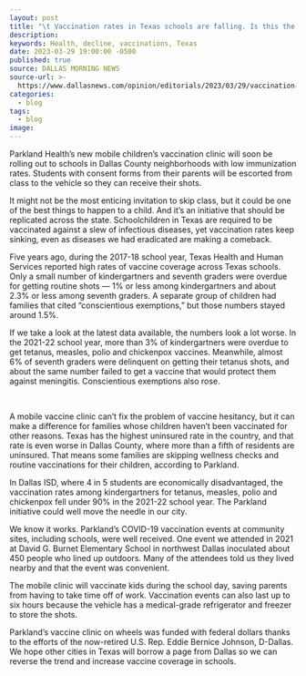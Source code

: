 ```yaml
---
layout: post
title: "\t Vaccination rates in Texas schools are falling. Is this the solution?"
description:
keywords: Health, decline, vaccinations, Texas
date: 2023-03-29 19:00:00 -0500
published: true
source: DALLAS MORNING NEWS
source-url: >-
  https://www.dallasnews.com/opinion/editorials/2023/03/29/vaccination-rates-in-texas-schools-are-falling-is-this-the-solution/
categories:
  - blog
tags:
  - blog
image:
---
```

Parkland Health’s new mobile children’s vaccination clinic will soon be rolling out to schools in Dallas County neighborhoods with low immunization rates. Students with consent forms from their parents will be escorted from class to the vehicle so they can receive their shots.

It might not be the most enticing invitation to skip class, but it could be one of the best things to happen to a child. And it’s an initiative that should be replicated across the state. Schoolchildren in Texas are required to be vaccinated against a slew of infectious diseases, yet vaccination rates keep sinking, even as diseases we had eradicated are making a comeback.

Five years ago, during the 2017-18 school year, Texas Health and Human Services reported high rates of vaccine coverage across Texas schools. Only a small number of kindergartners and seventh graders were overdue for getting routine shots — 1% or less among kindergartners and about 2.3% or less among seventh graders. A separate group of children had families that cited “conscientious exemptions,” but those numbers stayed around 1.5%.

If we take a look at the latest data available, the numbers look a lot worse. In the 2021-22 school year, more than 3% of kindergartners were overdue to get tetanus, measles, polio and chickenpox vaccines. Meanwhile, almost 6% of seventh graders were delinquent on getting their tetanus shots, and about the same number failed to get a vaccine that would protect them against meningitis. Conscientious exemptions also rose.

<div><div> </div></div>

A mobile vaccine clinic can’t fix the problem of vaccine hesitancy, but it can make a difference for families whose children haven’t been vaccinated for other reasons. Texas has the highest uninsured rate in the country, and that rate is even worse in Dallas County, where more than a fifth of residents are uninsured. That means some families are skipping wellness checks and routine vaccinations for their children, according to Parkland.

In Dallas ISD, where 4 in 5 students are economically disadvantaged, the vaccination rates among kindergartners for tetanus, measles, polio and chickenpox fell under 90% in the 2021-22 school year. The Parkland initiative could well move the needle in our city.

<div><div><div><p>We know it works. Parkland’s COVID-19 vaccination events at community sites, including schools, were well received. One event we attended in 2021 at David G. Burnet Elementary School in northwest Dallas inoculated about 450 people who lined up outdoors. Many of the attendees told us they lived nearby and that the event was convenient.</p><p>The mobile clinic will vaccinate kids during the school day, saving parents from having to take time off of work. Vaccination events can also last up to six hours because the vehicle has a medical-grade refrigerator and freezer to store the shots.</p><p>Parkland’s vaccine clinic on wheels was funded with federal dollars thanks to the efforts of the now-retired U.S. Rep. Eddie Bernice Johnson, D-Dallas. We hope other cities in Texas will borrow a page from Dallas so we can reverse the trend and increase vaccine coverage in schools.</p></div></div></div>